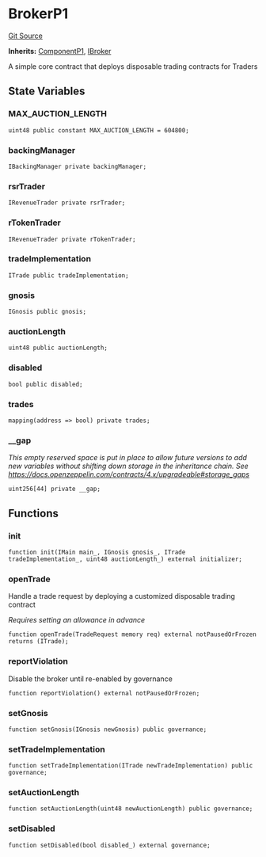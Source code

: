 # BrokerP1
[Git Source](https://github.com/larrythecucumber321/protocol/blob/77d337b8595ba96d069ded321419b36a61984170/contracts/p1/Broker.sol)

**Inherits:**
[ComponentP1](/tools/docgen/src/contracts/p1/mixins/Component.sol/abstract.ComponentP1.md), [IBroker](/tools/docgen/src/contracts/interfaces/IBroker.sol/interface.IBroker.md)

A simple core contract that deploys disposable trading contracts for Traders


## State Variables
### MAX_AUCTION_LENGTH

```solidity
uint48 public constant MAX_AUCTION_LENGTH = 604800;
```


### backingManager

```solidity
IBackingManager private backingManager;
```


### rsrTrader

```solidity
IRevenueTrader private rsrTrader;
```


### rTokenTrader

```solidity
IRevenueTrader private rTokenTrader;
```


### tradeImplementation

```solidity
ITrade public tradeImplementation;
```


### gnosis

```solidity
IGnosis public gnosis;
```


### auctionLength

```solidity
uint48 public auctionLength;
```


### disabled

```solidity
bool public disabled;
```


### trades

```solidity
mapping(address => bool) private trades;
```


### __gap
*This empty reserved space is put in place to allow future versions to add new
variables without shifting down storage in the inheritance chain.
See https://docs.openzeppelin.com/contracts/4.x/upgradeable#storage_gaps*


```solidity
uint256[44] private __gap;
```


## Functions
### init


```solidity
function init(IMain main_, IGnosis gnosis_, ITrade tradeImplementation_, uint48 auctionLength_) external initializer;
```

### openTrade

Handle a trade request by deploying a customized disposable trading contract

*Requires setting an allowance in advance*


```solidity
function openTrade(TradeRequest memory req) external notPausedOrFrozen returns (ITrade);
```

### reportViolation

Disable the broker until re-enabled by governance


```solidity
function reportViolation() external notPausedOrFrozen;
```

### setGnosis


```solidity
function setGnosis(IGnosis newGnosis) public governance;
```

### setTradeImplementation


```solidity
function setTradeImplementation(ITrade newTradeImplementation) public governance;
```

### setAuctionLength


```solidity
function setAuctionLength(uint48 newAuctionLength) public governance;
```

### setDisabled


```solidity
function setDisabled(bool disabled_) external governance;
```

